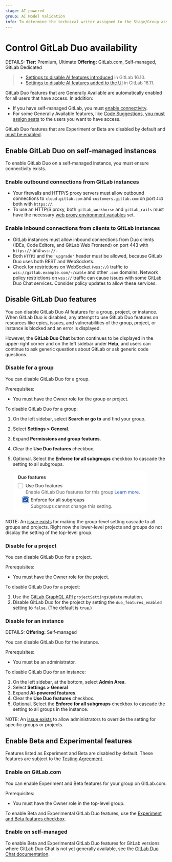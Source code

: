 ```yaml
---
stage: AI-powered
group: AI Model Validation
info: To determine the technical writer assigned to the Stage/Group associated with this page, see https://handbook.gitlab.com/handbook/product/ux/technical-writing/#assignments
---
```


# Control GitLab Duo availability

DETAILS:
**Tier:** Premium, Ultimate
**Offering:** GitLab.com, Self-managed, GitLab Dedicated

> - [Settings to disable AI features introduced](https://gitlab.com/groups/gitlab-org/-/epics/12404) in GitLab 16.10.
> - [Settings to disable AI features added to the UI](https://gitlab.com/gitlab-org/gitlab/-/issues/441489) in GitLab 16.11.

GitLab Duo features that are Generally Available are automatically enabled for all users that have access.
In addition:

- If you have self-managed GitLab, you must
  [enable connectivity](#enable-gitlab-duo-on-self-managed-instances).
- For some Generally Available features, like [Code Suggestions](project/repository/code_suggestions/index.md),
  [you must assign seats](../subscriptions/subscription-add-ons.md#assign-gitlab-duo-pro-seats)
  to the users you want to have access.

GitLab Duo features that are Experiment or Beta are disabled by default
and [must be enabled](#enable-beta-and-experimental-features).

## Enable GitLab Duo on self-managed instances

To enable GitLab Duo on a self-managed instance, you must ensure connectivity exists.

### Enable outbound connections from GitLab instances

- Your firewalls and HTTP/S proxy servers must allow outbound connections
  to `cloud.gitlab.com` and `customers.gitlab.com` on port `443` both with `https://`.
- To use an HTTP/S proxy, both `gitLab_workhorse` and `gitLab_rails` must have the necessary
  [web proxy environment variables](https://docs.gitlab.com/omnibus/settings/environment-variables.html) set.

### Enable inbound connections from clients to GitLab instances

- GitLab instances must allow inbound connections from Duo clients (IDEs, Code Editors, and GitLab Web Frontend)
  on port 443 with `https://` and `wss://`.
- Both `HTTP2` and the `'upgrade'` header must be allowed, because GitLab Duo
  uses both REST and WebSockets.
- Check for restrictions on WebSocket (`wss://`) traffic to `wss://gitlab.example.com/-/cable` and other `.com` domains.
  Network policy restrictions on `wss://` traffic can cause issues with some GitLab Duo Chat
  services. Consider policy updates to allow these services.

## Disable GitLab Duo features

You can disable GitLab Duo AI features for a group, project, or instance.
When GitLab Duo is disabled, any attempt to use GitLab Duo features on resources like epics,
issues, and vulnerabilities of the group,
project, or instance is blocked and an error is displayed.

However, the **GitLab Duo Chat** button continues to be displayed in the upper-right corner 
and on the left sidebar under **Help**, and users can continue to ask generic questions about GitLab or ask generic code questions.

### Disable for a group

You can disable GitLab Duo for a group.

Prerequisites:

- You must have the Owner role for the group or project.

To disable GitLab Duo for a group:

<!-- vale gitlab.Substitutions = NO -->
1. On the left sidebar, select **Search or go to** and find your group.
1. Select **Settings > General**.
1. Expand **Permissions and group features**.
1. Clear the **Use Duo features** checkbox.
1. Optional. Select the **Enforce for all subgroups** checkbox to cascade the setting to
   all subgroups.

   ![Cascading setting](img/disable_duo_features_v17_0.png)
<!-- vale gitlab.Substitutions = YES -->

NOTE:
An [issue exists](https://gitlab.com/gitlab-org/gitlab/-/issues/448709) for making the group-level
setting cascade to all groups and projects. Right now the lower-level projects and groups do not
display the setting of the top-level group.

### Disable for a project

You can disable GitLab Duo for a project.

Prerequisites:

- You must have the Owner role for the project.

To disable GitLab Duo for a project:

1. Use the [GitLab GraphQL API](../api/graphql/getting_started.md)
   `projectSettingsUpdate` mutation.
1. Disable GitLab Duo for the project by setting the `duo_features_enabled` setting to `false`.
   (The default is `true`.)

### Disable for an instance

DETAILS:
**Offering:** Self-managed

You can disable GitLab Duo for the instance.

Prerequisites:

- You must be an administrator.

To disable GitLab Duo for an instance:

<!-- vale gitlab.Substitutions = NO -->
1. On the left sidebar, at the bottom, select **Admin Area**.
1. Select **Settings > General**
1. Expand **AI-powered features**.
1. Clear the **Use Duo features** checkbox.
1. Optional. Select the **Enforce for all subgroups** checkbox to cascade
   the setting to all groups in the instance.
<!-- vale gitlab.Substitutions = YES -->

NOTE:
An [issue exists](https://gitlab.com/gitlab-org/gitlab/-/issues/441532) to allow administrators
to override the setting for specific groups or projects.

## Enable Beta and Experimental features

Features listed as Experiment and Beta are disabled by default.
These features are subject to the [Testing Agreement](https://handbook.gitlab.com/handbook/legal/testing-agreement/).

### Enable on GitLab.com

You can enable Experiment and Beta features for your group on GitLab.com.

Prerequisites:

- You must have the Owner role in the top-level group.

To enable Beta and Experimental GitLab Duo features, use the [Experiment and Beta features checkbox](group/manage.md#enable-experiment-and-beta-features).

### Enable on self-managed

To enable Beta and Experimental GitLab Duo features for GitLab versions where GitLab Duo Chat is not yet generally available, see the [GitLab Duo Chat documentation](gitlab_duo_chat.md#for-self-managed).
